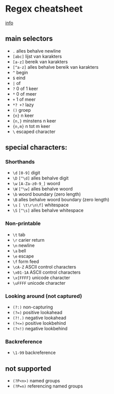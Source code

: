 # Regex cheatsheet
[info](https://www.regular-expressions.info)

## main selectors
* `.` alles behalve newline
* `[abc]` lijst van karakters
* `[a-z]` bereik van karakters
* `[^a-z]` alles behalve bereik van karakters
* `^` begin
* `$` eind
* `|` of
* `?` 0 of 1 keer
* `*` 0 of meer
* `+` 1 of meer
* `*? +?` lazy
* `()` groep
* `{n}` n keer
* `{n,}` minstens n keer
* `{n,m}` n tot m keer
* `\` escaped character

## special characters:
### Shorthands
* `\d` `[0-9]` digit
* `\D` `[^\d]` alles behalve digit
* `\w` `[A-Za-z0-9_]` woord
* `\W` `[^\w]` alles behalve woord
* `\b` woord boundary (zero length)
* `\B` alles behalve woord boundary (zero length)
* `\s` `[ \t\r\n\f]` whitespace
* `\S` `[^\s]` alles behalve whitespace

### Non-printable
* `\t` tab
* `\r` carier return
* `\n` newline
* `\a` bell
* `\e` escape
* `\f` form feed
* `\cA-Z` ASCII control characters
* `\x01-1A` ASCII control characters
* `\x{FFFF}` unicode character
* `\uFFFF` unicode character

### Looking around (not captured)
* `(?:)` non-capturing
* `(?=)` positive lookahead
* `(?!.)` negative lookahead
* `(?<=)` positive lookbehind
* `(?<!)` negative lookbehind

### Backreference
* `\1-99` backreference

## not supported
* `(?P<n>)` named groups
* `(?P=n)` referencing named groups